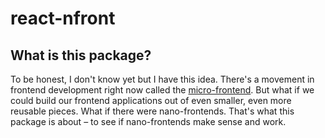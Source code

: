 # react-nfront 

## What is this package?

To be honest, I don't know yet but I have this idea.  There's a movement in frontend development right now called the [micro-frontend](https://martinfowler.com/articles/micro-frontends.html).  But what if we could build our frontend applications out of even smaller, even more reusable pieces.  What if there were nano-frontends.  That's what this package is about – to see if nano-frontends make sense and work.
